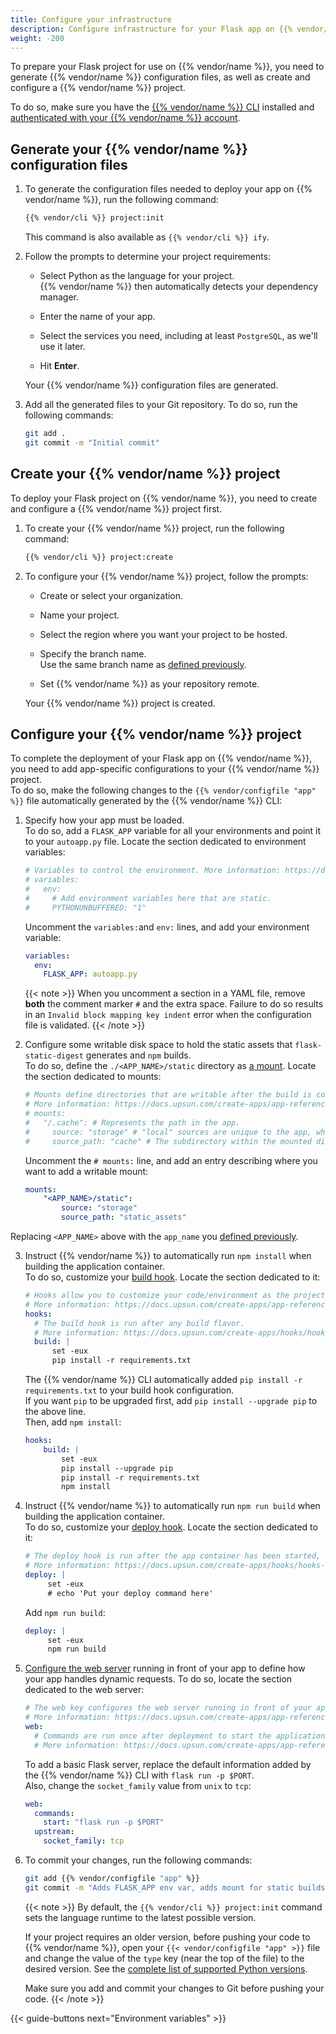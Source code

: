 ```yaml
---
title: Configure your infrastructure
description: Configure infrastructure for your Flask app on {{% vendor/name %}}
weight: -200
---
```


To prepare your Flask project for use on {{% vendor/name %}},
you need to generate {{% vendor/name %}} configuration files,
as well as create and configure a {{% vendor/name %}} project.

To do so, make sure you have the [{{% vendor/name %}} CLI](/administration/cli/_index.md) installed
and [authenticated with your {{% vendor/name %}} account](/administration/cli/_index.md#2-authenticate).

## Generate your {{% vendor/name %}} configuration files

1. To generate the configuration files needed to deploy your app on {{% vendor/name %}},
   run the following command:

   ```bash {location="Terminal"}
   {{% vendor/cli %}} project:init
   ```

   This command is also available as `{{% vendor/cli %}} ify`.

2. Follow the prompts to determine your project requirements:

   - Select Python as the language for your project.</br>
     {{% vendor/name %}} then automatically detects your dependency manager.

   - Enter the name of your app.

   - Select the services you need, including at least `PostgreSQL`, as we'll use it later.

   - Hit **Enter**.</br>

   Your {{% vendor/name %}} configuration files are generated.

3. Add all the generated files to your Git repository.
   To do so, run the following commands:

   ```bash {location="Terminal"}
   git add .
   git commit -m "Initial commit"
   ```

## Create your {{% vendor/name %}} project

To deploy your Flask project on {{% vendor/name %}},
you need to create and configure a {{% vendor/name %}} project first.

1. To create your {{% vendor/name %}} project,
   run the following command:

   ```bash {location="Terminal"}
   {{% vendor/cli %}} project:create
   ```

2. To configure your {{% vendor/name %}} project, follow the prompts:

   - Create or select your organization.

   - Name your project.

   - Select the region where you want your project to be hosted.

   - Specify the branch name.</br>
     Use the same branch name as [defined previously](/get-started/flask/deploy/setup.md#initialize-your-repository).

   - Set {{% vendor/name %}} as your repository remote.

   Your {{% vendor/name %}} project is created.

## Configure your {{% vendor/name %}} project

To complete the deployment of your Flask app on {{% vendor/name %}},
you need to add app-specific configurations to your {{% vendor/name %}} project.</br>
To do so, make the following changes to the `{{% vendor/configfile "app" %}}` file automatically generated by the {{% vendor/name %}} CLI:

1. Specify how your app must be loaded.</br>
   To do so, add a `FLASK_APP` variable for all your environments and point it to your `autoapp.py` file.
   Locate the section dedicated to environment variables:

   ```yaml {configFile="app"}
   # Variables to control the environment. More information: https://docs.upsun.com/create-apps/app-reference.html#variables
   # variables:
   #   env:
   #     # Add environment variables here that are static.
   #     PYTHONUNBUFFERED: "1"
   ```

   Uncomment the `variables:`and `env:` lines, and add your environment variable:

   ```yaml {configFile="app"}
   variables:
     env:
       FLASK_APP: autoapp.py
   ```

   {{< note >}}
   When you uncomment a section in a YAML file, remove **both** the comment marker `#` and the extra space.
   Failure to do so results in an `Invalid block mapping key indent` error when the configuration file is validated.
   {{< /note >}}

2. Configure some writable disk space to hold the static assets that `flask-static-digest` generates and `npm` builds.</br>
   To do so, define the `./<APP_NAME>/static` directory as [a mount](/create-apps/app-reference.md#mounts).
   Locate the section dedicated to mounts:

   ```yaml {configFile="app"}
   # Mounts define directories that are writable after the build is complete.
   # More information: https://docs.upsun.com/create-apps/app-reference.html#mounts
   # mounts:
   #   "/.cache": # Represents the path in the app.
   #     source: "storage" # "local" sources are unique to the app, while "service" sources can be shared among apps.
   #     source_path: "cache" # The subdirectory within the mounted disk (the source) where the mount should point.
   ```

   Uncomment the `# mounts:` line, and add an entry describing where you want to add a writable mount:

   ```yaml {configFile="app"}
   mounts:
       "<APP_NAME>/static":
           source: "storage"
           source_path: "static_assets"
   ```
  Replacing `<APP_NAME>` above with the `app_name` you [defined previously](#1-optional-generate-a-flask-project-with-cookiecutter).

3. Instruct {{% vendor/name %}} to automatically run `npm install` when building the application container.</br>
   To do so, customize your [build hook](/create-apps/hooks/hooks-comparison.html#build-hook).
   Locate the section dedicated to it:

   ```yaml {configFile="app"}
   # Hooks allow you to customize your code/environment as the project moves through the build and deploy stages
   # More information: https://docs.upsun.com/create-apps/app-reference.html#hooks
   hooks:
     # The build hook is run after any build flavor.
     # More information: https://docs.upsun.com/create-apps/hooks/hooks-comparison.html#build-hook
     build: |
         set -eux
         pip install -r requirements.txt
    ```

   The  {{% vendor/name %}} CLI automatically added `pip install -r requirements.txt` to your build hook configuration.</br>
   If you want `pip` to be upgraded first, add  `pip install --upgrade pip` to the above line.</br>
   Then, add `npm install`:

   ```yaml {configFile="app"}
   hooks:
       build: |
           set -eux
           pip install --upgrade pip
           pip install -r requirements.txt
           npm install
    ```
4. Instruct {{% vendor/name %}} to automatically run `npm run build` when building the application container.</br>
   To do so, customize your [deploy hook](/create-apps/hooks/hooks-comparison.html#deploy-hook).
   Locate the section dedicated to it:

   ```yaml {configFile="app"}
   # The deploy hook is run after the app container has been started, but before it has started accepting requests.
   # More information: https://docs.upsun.com/create-apps/hooks/hooks-comparison.html#deploy-hook
   deploy: |
        set -eux
        # echo 'Put your deploy command here'
   ```

   Add `npm run build`:

   ```yaml {configFile="app"}
   deploy: |
        set -eux
        npm run build
   ```

5. [Configure the web server](https://docs.platform.sh/create-apps.html#configure-whats-served) running in front of your app
   to define how your app handles dynamic requests.
   To do so, locate the section dedicated to the web server:

   ```yaml {configFile="app"}
   # The web key configures the web server running in front of your app.
   # More information: https://docs.upsun.com/create-apps/app-reference.html#web
   web:
     # Commands are run once after deployment to start the application process.
     # More information: https://docs.upsun.com/create-apps/app-reference.html#web-commands
   ```

   To add a basic Flask server, replace the default information added by the {{% vendor/name %}} CLI with `flask run -p $PORT`.</br>
   Also, change the `socket_family` value from `unix` to `tcp`:

   ```yaml {configFile="app"}
   web:
     commands:
       start: "flask run -p $PORT"
     upstream:
       socket_family: tcp
   ```

6. To commit your changes, run the following commands:
   ```bash {location="Terminal"}
   git add {{% vendor/configfile "app" %}}
   git commit -m "Adds FLASK_APP env var, adds mount for static builds, build commands, npm run build on deploy, web start command"
   ```

   {{< note >}}
   By default, the `{{% vendor/cli %}} project:init` command sets the language runtime to the latest possible version.

   If your project requires an older version, before pushing your code to {{% vendor/name %}},
   open your `{{< vendor/configfile "app" >}}` file and change the value of the `type` key (near the top of the file) to the desired version.
   See the [complete list of supported Python versions](/languages/python/_index.md#supported-versions).

   Make sure you add and commit your changes to Git before pushing your code.
   {{< /note >}}

{{< guide-buttons next="Environment variables" >}}
